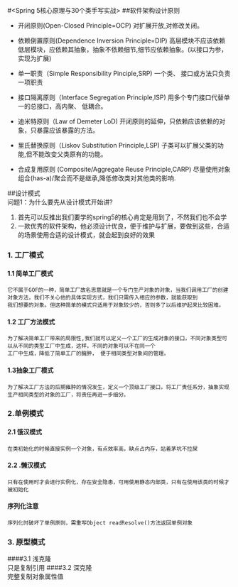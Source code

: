 #<Spring 5核心原理与30个类手写实战>
##软件架构设计原则

* 开闭原则(Open-Closed Principle=OCP)
对扩展开放,对修改关闭。

* 依赖倒置原则(Dependence Inversion Principle=DIP)
高层模块不应该依赖低层模块，应依赖其抽象，抽象不依赖细节,细节应依赖抽象。(以接口为参，实现为扩展)

* 单一职责（Simple Responsibility Pinciple,SRP)
一个类、 接口或方法只负责一项职责

* 接口隔离原则（Interface Segregation Principle,ISP)
 用多个专门接口代替单一的总接口，高内聚、 低耦合。

* 迪米特原则（Law of Demeter LoD)
开闭原则的延伸，只依赖应该依赖的对象，只暴露应该暴露的方法。

* 里氏替换原则（Liskov Substitution Principle,LSP)
子类可以扩展父类的功能,但不能改变父类原有的功能。

* 合成复用原则 (Composite/Aggregate Reuse Principle,CARP)
 尽量使用对象组合(has-a)/聚合而不是继承,降低修改类对其他类的影响.
 
##设计模式  
问题1：为什么要先从设计模式开始讲?  
1. 首先可以反推出我们要学的spring5的核心肯定是用到了，不然我们也不会学
2. 一款优秀的软件架构，他必须设计优良，便于维护与扩展，要做到这些，合适的场景使用合适的设计模式，就会起到良好的效果
### 1. 工厂模式 
#### 1.1 简单工厂模式     
    它不属于GOF的一种，简单工厂故名思意就是一个专门生产对象的对象，当我们调用工厂的创建对象方法，我们不关心他的具体实现方式，我们只需传入相应的参数，就能获取到
    我们想要的对象。但这种简单的模式只适用于对象较少的，否则多了以后维护起来比较困难。
#### 1.2 工厂方法模式
    为了解决简单工厂带来的局限性,我们就可以定义一个工厂的生成对象的接口，不同对象类型可以从不同的类型工厂中生成，这样，不同的对象可以不在同一个
    工厂中生成，降低了简单工厂的臃肿， 便于相同类型对象间的管理。
#### 1.3抽象工厂模式
    为了解决工厂方法的后期雍肿的情况发生，定义一个顶级工厂接口，将工厂责任系分，抽象实现生产相同类型的对象的工厂，将责任再进一步细分。
  
### 2.单例模式 
#### 2.1 饿汉模式
    在类初始化的时候直接实例一个对象，有点效率高，缺点占内存，站着茅坑不拉屎
#### 2.2 .懒汉模式
    只有在使用时才会进行实例化，存在安全隐患，可用使用静态内部类，只有在使用该类的时候才被初始化
#### 序列化注意
    序列化时破坏了单例原则，需重写Object readResolve()方法返回单例对象
### 3. 原型模式
####3.1 浅克隆     
    只是复制引用
####3.2 深克隆     
    完整复制对象属性值
